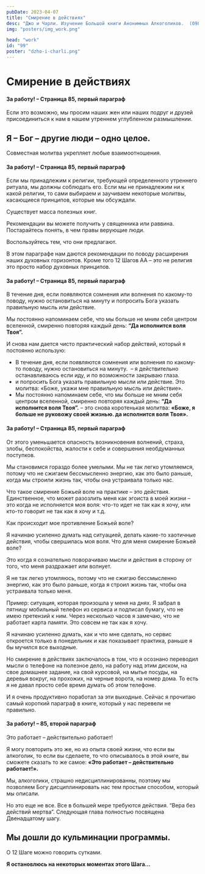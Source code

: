 ```yaml
---
pubDate: 2023-04-07
title: "Cмирение в действиях"
desc: "Джо и Чарли. Изучение Большой книги Анонимных Алкоголиков.  (098)"
img: "posters/img_work.png"

head: "work"
id: "99"
poster: "dzho-i-charli.png"
---
```


# Cмирение в действиях

#### За работу! – Страница 85, первый параграф

Если это возможно, мы просим наших жен или наших подруг и друзей присоединиться к нам в нашем утреннем углубленном размышлении.

## Я – Бог – другие люди – одно целое.

Совместная молитва укрепляет любые взаимоотношения.

#### За работу! – Страница 85, первый параграф

Если мы принадлежим к религии, требующей определенного утреннего ритуала, мы должны соблюдать его. Если мы не принадлежим ни к какой религии, то сами выбираем и заучиваем некоторые молитвы, касающиеся принципов, которые мы обсуждали.

Существует масса полезных книг.

Рекомендации вы можете получить у священника или раввина. Постарайтесь понять, в чем правы верующие люди.

Воспользуйтесь тем, что они предлагают.

В этом параграфе нам даются рекомендации по поводу расширения наших духовных горизонтов. Кроме того 12 Шагов АА – это не религия это просто набор духовных принципов.

#### За работу! – Страница 85, первый параграф

В течение дня, если появляются сомнения или волнения по какому-то поводу, нужно остановиться на минуту и попросить Бога указать правильную мысль или действие.

Мы постоянно напоминаем себе, что мы больше не мним себя центром вселенной, смиренно повторяя каждый день: **“Да исполнится воля Твоя”.**

И снова нам дается чисто практический набор действий, который я постоянно использую:

- В течение дня, если появляются сомнения или волнения по какому-то поводу, нужно остановиться на минуту.  – я действительно останавливаюсь если иду, и по возможности закрываю глаза.
- и попросить Бога указать правильную мысли или действие. Это молитва: «Боже, укажи мне правильную мысль или действие».
- Мы постоянно напоминаем себе, что мы больше не мним себя центром вселенной, смиренно повторяя каждый день: **“Да исполнится воля Твоя”.** – это снова коротенькая молитва: **«Боже, я больше не руковожу своей жизнью. **да** исполнится воля Твоя».**

#### За работу! – Страница 85, первый параграф

От этого уменьшается опасность возникновения волнений, страха, злобы, беспокойства, жалости к себе и совершения необдуманных поступков.

Мы становимся гораздо более умелыми. Мы не так легко утомляемся, потому что не сжигаем бессмысленно энергию, как это было раньше, когда мы строили жизнь так, чтобы она устраивала только нас.

Что такое смирение Божьей воле на практике – это действия. Единственное, что может разозлить меня как эгоиста в моей жизни – это когда не исполняется моя воля: что-то идет не так как я хочу, или кто-то говорит не так как я хочу и т.д.

Как происходит мое противление Божьей воле?

Я начинаю усиленно думать над ситуацией, делать какие-то хаотичные действия, чтобы свершилась моя воля. Что для меня смирение Божьей воле?

Это когда я сознательно поворачиваю мысли и действия в сторону от того, что меня раздражает или волнует.

Я не так легко утомляюсь, потому что не сжигаю бессмысленно энергию, как это было раньше, когда я строил жизнь так, чтобы она устраивала только меня.

Пример: ситуация, которая произошла у меня на днях. Я забрал в пятницу мобильный телефон из сервиса и подписал бумагу, что не имею претензий к ним. Через несколько часов я замечаю, что не работает карта памяти. Это совсем не так как я хочу.

Я начинаю усиленно думать, как и что мне сделать, но сервис откроется только в понедельник и как показывает практика, раньше я бы мучился все выходные.

Но смирение в действиях заключалось в том, что я осознано переводил мысли о телефоне на полезное дело, на работу над этим диском, на свое домашнее задание, на свой курсовой, на мытье посуды, на деревья вокруг, на прохожих, на черные ворота, на номер дома. То есть я не давал просто себе время думать об этом телефоне.

И я очень продуктивно поработал за эти выходные.
Сейчас я прочитаю самый короткий параграф в книге, который у нас перевели не правильно.

#### За работу! – 85, второй параграф

Это работает – действительно работает!

Я могу повторить это же, но из опыта своей жизни, что если вы алкоголик, то если вы сделаете, то что описывалось в этой книге, вы сможете сказать то же самое: **«Это работает – действительно работает!».**

Мы, алкоголики, страшно недисциплинированны, поэтому мы позволяем Богу дисциплинировать нас тем простым способом, который мы описали.

Но это еще не все. Все в большей мере требуются действия. “Вера без действий мертва”. Следующая глава полностью посвящена Двенадцатому шагу.

## Мы дошли до кульминации программы.

О 12 Шаге можно говорить сутками.

**Я остановлюсь на некоторых моментах этого Шага…**
